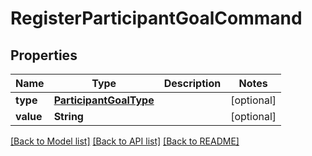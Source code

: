 # RegisterParticipantGoalCommand

## Properties
Name | Type | Description | Notes
------------ | ------------- | ------------- | -------------
**type** | [**ParticipantGoalType**](ParticipantGoalType.md) |  | [optional] 
**value** | **String** |  | [optional] 

[[Back to Model list]](../README.md#documentation-for-models) [[Back to API list]](../README.md#documentation-for-api-endpoints) [[Back to README]](../README.md)


